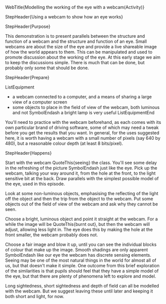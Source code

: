 WebTitle{Modelling the working of the eye with a webcam(Activity)}

StepHeader{Using a webcam to show how an eye works}

StepHeader{Purpose}

This demonstration is to present parallels between the structure and function of a webcam and the structure and function of an eye. Small webcams are about the size of the eye and provide a live shareable image of how the world appears to them. This can be manipulated and used to promote discussion about the working of the eye. At this early stage we aim to keep the discussions simple. There is much that can be done, but probably only some that should be done.

StepHeader{Prepare} 

ListEquipment
- a webcam connected to a computer, and a means of sharing a large view of a computer screen
- some objects to place in the field of view of the webcam, both luminous and not SymbolEndash a bright lamp is very useful
ListEquipmentEnd

You'll need to practice with the webcam beforehand, as each comes with its own particular brand of driving software, some of which may need a tweak before you get the results that you want. In general, for the uses suggested here, it is worth having a webcam with a small number of pixels (say 640 by 480), but a reasonable colour depth (at least 8 bits/pixel).

StepHeader{Happens}

Start with the webcam QuoteThis{seeing} the class. You'll see some delay in the refreshing of the picture SymbolEndash just like the eye. Pick up the webcam, talking your way around it, from the hole at the front, to the light sensitive bit at the back. Draw parallels with the simplest possible model of the eye, used in this episode.

Look at some non-luminous objects, emphasising the reflecting of the light off the object and then the trip from the object to the webcam. Put some objects out of the field of view of the webcam and ask why they cannot be seen.

Choose a bright, luminous object and point it straight at the webcam. For a while the image will be QuoteThis{burnt out}, but then the webcam will adjust, allowing less light in. The eye does this by making the hole at the front smaller, the webcam probably does not.

Choose a fair image and blow it up, until you can see the individual blocks of colour that make up the image. Smooth shadings are only apparent SymbolEndash like our eye the webcam has discrete sensing elements. Seeing may be one of the most natural things in the world for almost all of us, but that doesn't make it simple. One outcome from this brief exploration of the similarities is that pupils should feel that they have a simple model of the eye, but that there are plenty of phenomena left to explore and model.

Long sightedness, short sightedness and depth of field can all be modelled with the webcam. But we suggest leaving these until later and keeping it both short and light, for now.

